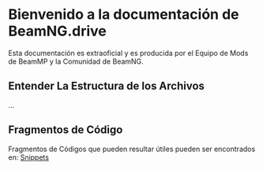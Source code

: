 # Bienvenido a la documentación de BeamNG.drive

Esta documentación es extraoficial y es producida por el Equipo de Mods de BeamMP y la Comunidad de BeamNG.

## Entender La Estructura de los Archivos

...

## Fragmentos de Código

Fragmentos de Códigos que pueden resultar útiles pueden ser encontrados en: [Snippets](snippets.md)
